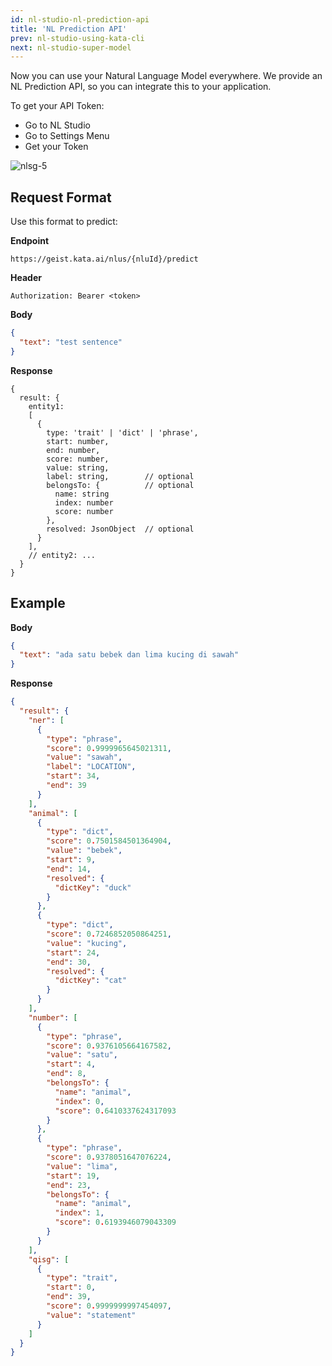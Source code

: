 ```yaml
---
id: nl-studio-nl-prediction-api
title: 'NL Prediction API'
prev: nl-studio-using-kata-cli
next: nl-studio-super-model
---
```


Now you can use your Natural Language Model everywhere. We provide an NL Prediction API, so you can integrate this to your application.

To get your API Token:

- Go to NL Studio
- Go to Settings Menu
- Get your Token

![nlsg-5](./images/nlsg-5.png)

## Request Format

Use this format to predict:

**Endpoint**

```
https://geist.kata.ai/nlus/{nluId}/predict
```

**Header**

```
Authorization: Bearer <token>
```

**Body**

```json
{
  "text": "test sentence"
}
```

**Response**

```
{
  result: {
    entity1:
    [
      {
        type: 'trait' | 'dict' | 'phrase',
        start: number,
        end: number,
        score: number,
        value: string,
        label: string,        // optional
        belongsTo: {          // optional
          name: string
          index: number
          score: number
        },
        resolved: JsonObject  // optional
      }
    ],
    // entity2: ...
  }
}
```

## Example

**Body**

```json
{
  "text": "ada satu bebek dan lima kucing di sawah"
}
```

**Response**

```json
{
  "result": {
    "ner": [
      {
        "type": "phrase",
        "score": 0.9999965645021311,
        "value": "sawah",
        "label": "LOCATION",
        "start": 34,
        "end": 39
      }
    ],
    "animal": [
      {
        "type": "dict",
        "score": 0.7501584501364904,
        "value": "bebek",
        "start": 9,
        "end": 14,
        "resolved": {
          "dictKey": "duck"
        }
      },
      {
        "type": "dict",
        "score": 0.7246852050864251,
        "value": "kucing",
        "start": 24,
        "end": 30,
        "resolved": {
          "dictKey": "cat"
        }
      }
    ],
    "number": [
      {
        "type": "phrase",
        "score": 0.9376105664167582,
        "value": "satu",
        "start": 4,
        "end": 8,
        "belongsTo": {
          "name": "animal",
          "index": 0,
          "score": 0.6410337624317093
        }
      },
      {
        "type": "phrase",
        "score": 0.9378051647076224,
        "value": "lima",
        "start": 19,
        "end": 23,
        "belongsTo": {
          "name": "animal",
          "index": 1,
          "score": 0.6193946079043309
        }
      }
    ],
    "qisg": [
      {
        "type": "trait",
        "start": 0,
        "end": 39,
        "score": 0.9999999997454097,
        "value": "statement"
      }
    ]
  }
}
```

